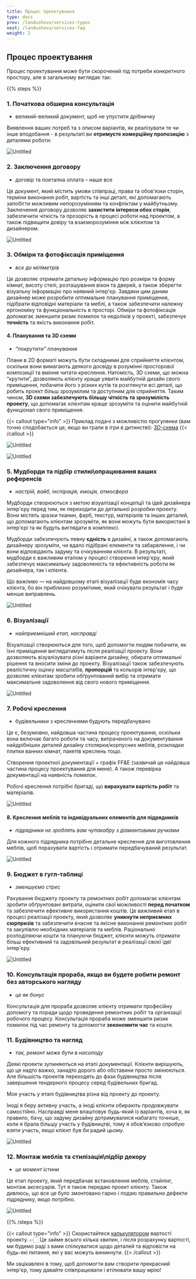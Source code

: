 ```yaml
---
title: Процес проєктування
type: docs
prev: /landusheva/services-types
next: /landusheva/services-faq
weight: 2
---
```


## Процес проектування

Процес проектування може бути скорочений під потреби конкретного простору, але в загальному виглядає так:

{{% steps %}}

### 1. Початкова обширна консультація

- великий-великий документ, щоб не упустити дрібничку

Виявлення ваших потреб та з описом варіантів, як реалізувати те чи інше вподобання - в результаті ви **отримуєте комерційну пропозицію** з деталями роботи:

![Untitled](/static/images/process1.jpg)

### 2. Заключення договору

- договір та поетапна оплата – наше все

Це документ, який містить умови співпраці, права та обов'язки сторін, терміни виконання робіт, вартість та інші деталі, які допомагають запобігти можливим непорозумінням та конфліктам у майбутньому. Заключення договору дозволяє **захистити інтереси обох сторін**, забезпечити чіткість та прозорість в процесі роботи над проектом, а також підвищити довіру та взаєморозуміння між клієнтом та дизайнером.

![Untitled](/static/images/process2.jpg)

### 3. Обміри та фотофіксація приміщення

- *все до міліметрів*

Це дозволяє отримати детальну інформацію про розміри та форму кімнат, висоту стелі, розташування вікон та дверей, а також зберегти візуальну інформацію про наявний інтер'єр. Завдяки цим даним дизайнер може розробити оптимальне планування приміщення, підібрати відповідні матеріали та меблі, а також забезпечити належну ергономіку та функціональність в просторі. Обміри та фотофіксація допомагає зменшити ризик помилок та недоліків у проекті, забезпечує **точність** та якість виконання робіт.

#### 4. Планування та 3D схеми

- *“покрутити” планування*

Плани в 2D форматі можуть бути складними для сприйняття клієнтом, оскільки вони вимагають деякого досвіду в розумінні просторової композиції та вміння читати креслення. Натомість, 3D схеми, що можна “крутити”, дозволяють клієнту краще уявити майбутній дизайн свого приміщення, побачити його з різних кутів та розглянути всі деталі, що робить проект більш зрозумілим та доступним для сприйняття. Таким чином, **3D схеми забезпечують більшу чіткість та зрозумілість проекту**, що допомагає клієнтам краще зрозуміти та оцінити майбутній функціонал свого приміщення.

{{< callout type="info" >}}
  Приклад подачі з можливістю прогулянки (вам точно сподобається це, якщо ви грали в ігри в дитинстві): [3D-схема](https://viewer.autodesk.com/id/dXJuOmFkc2sub2JqZWN0czpvcy5vYmplY3Q6YTM2MHZpZXdlci90MTY3Nzg1OTk3MTA1N181MWUyZjk5Ni05YTI4LTQ5NzctYWFjNS1mNmU4YzFjNWNhNTNfMTY3Nzg1OTk3MTA1OC5ydnQ?sheetId=ZmVjZDc1ZTMtYzJjZS1hMDkwLWJlODgtOTc2OGU2MDEyZDA3)
{{< /callout >}}

![Untitled](/static/images/process3.jpg)

![Untitled](/static/images/process3-2.jpg)

### 5. Мудборди та підбір стилю\опрацювання ваших референсів

- *настрій, вайб, інспірація, емоція, атмосфера*

Мудборди створюються з метою візуалізації концепції та ідей дизайнера інтер'єру перед тим, як переходити до детальної розробки проекту. Вони містять зразки тканин, фарб, текстур, матеріалів та інших деталей, що допомагають клієнтам зрозуміти, як вони можуть бути використані в інтер'єрі та як будуть виглядати в комплексі. 

Мудборди забезпечують певну **єдність** в дизайні, а також допомагають дизайнеру зрозуміти, чи вдало підібрані елементи та забарвлення, і чи вони відповідають задуму та очікуванням клієнта. В результаті, мудборди є важливим етапом у процесі створення інтер'єру, який забезпечує максимальну задоволеність та ефективність роботи як дизайнера, так і клієнта. 

Що важливо — на найдовшому етапі візуалізації буде економія часу клієнта, бо він приблизно розумітиме, який очікувати результат і буде менше виправлень.

![Untitled](/static/images/process4.jpg)

### 6. Візуалізації

- *найприємніший етап, насправді*

Візуалізації створюються для того, щоб допомогти людям побачити, як їхні приміщення виглядатимуть після реалізації проекту. Вони дозволяють візуалізувати різні варіанти дизайну, обирати оптимальні рішення та вносити зміни до проекту. 
Візуалізації також забезпечують реалістичну оцінку масштабів, **пропорцій** та кольорів інтер'єру, що дозволяє клієнтам зробити обґрунтований вибір та отримати максимальне задоволення від свого нового приміщення.

![Untitled](/static/images/process5.jpg)

### 7. Робочі креслення

- будівельники з кресленнями будують передбачувано

Це є, безумовно, найдовша частина процесу проектування, оскільки вона включає багато роботи та часу, витраченого на документування найдрібніших деталей дизайну столярки/корпусних меблів, розкладки плитки ванних кімнат, пакетів креслень тощо.

Створення проектної документації + графік FF&E (зазвичай це найдовша частина процесу проектування для мене). А також перевірка документації на наявність помилок.

Робочі креслення потрібні бригаді, що **вирахувати вартість робіт** та матеріалів.

![Untitled](/static/images/process6.jpg)

#### 8. Креслення меблів та індивідуальних елементів для підрядників

- *підрядники не зроблять вам чупакабру з діамантовими ручками*

Для кожного підрядника потрібне детальне креслення для виготовлення меблів, щоб порахувати вартість і отримати передбачуваний результат.

![Untitled](/static/images/process7.jpg)

### 9. Бюджет в гугл-таблиці

- *зменшуємо стрес*

Рахування бюджету проекту та ремонтних робіт допомагає клієнтам зробити обґрунтовані витрати, оцінити свої можливості **перед початком** та забезпечити ефективне використання коштів. Це важливий етап в процесі реалізації проекту, який дозволяє **уникнути неприємних сюрпризів** та забезпечити вчасне та якісне виконання ремонтних робіт та закупівлю необхідних матеріалів та меблів. Раціонально розподіляючи кошти та плануючи бюджет, клієнти можуть отримати більш ефективний та задовільний результат в реалізації своєї ідеї інтер'єру.

![Untitled](/static/images/process8.jpg)

### 10. Консультація прораба, якщо ви будете робити ремонт без авторського нагляду

- *це як бонус*

Консультація для прораба дозволяє клієнту отримати професійну допомогу та поради щодо проведення ремонтних робіт та організації робочого процесу. Консультація прораба може зменшити ризик помилок під час ремонту та допомогти **зекономити час** та кошти.

### 11. Будівництво та нагляд

- *так, ремонт може бути в насолоду*

Деякі проекти зупиняються на етапі документації. Клієнти вирішують, що це надто важко, занадто дорого або обставини просто змінюються. Але більшість проектів переходять до фази будівництва після завершення тендерного процесу серед будівельних бригад.

Моя участь у етапі будівництва різна від проекту до проекту.

Іноді я беру активну участь, а іноді клієнти обирають продовжувати самостійно. Насправді мене влаштовує будь-який із варіантів, хоча я, як правило, бачу, що задуму дизайну дотримувалися набагато точніше, коли я брала більшу участь у будівництві, тому я обов’язково спробую взяти участь, якщо клієнт був би радий цьому.

![Untitled](/static/images/process9.jpg)

### 12. Монтаж меблів та стилізація\підбір декору

- *це момент істини*

Це етап проекту, який передбачає встановлення меблів, стайлінг, монтаж аксесуарів. Тут я також передаю проект клієнту. Також дивлюсь, що все це було змонтовано гарно і подаю правильно дефекти підряднику, якщо потрібно.

![Untitled](/static/images/process10.jpg)

{{% /steps %}}

{{< callout type="info" >}}
  Скористайтеся [калькулятором](https://docs.google.com/forms/d/e/1FAIpQLSdtwOh-XofTjNgdkxX6vuzRzd3YYa8LeoNbvqIE8EiBJ5PQjQ/viewform) вартості проекту. 👉🏻 Це займе всього кілька хвилин, і після розрахунку вартості, ми будемо раді з вами спілкуватися щодо деталей та відповісти на будь-які питання, які у вас можуть виникнути.
{{< /callout >}}

Ми зацікавлені в тому, щоб допомогти вам створити прекрасний інтер'єр, тому давайте співпрацювати і втілювати вашу мрію!